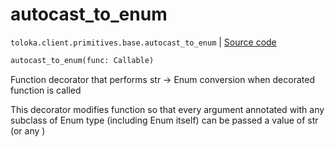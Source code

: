 # autocast_to_enum
`toloka.client.primitives.base.autocast_to_enum` | [Source code](https://github.com/Toloka/toloka-kit/blob/v1.1.3/src/client/primitives/base.py#L339)

```python
autocast_to_enum(func: Callable)
```

Function decorator that performs str -> Enum conversion when decorated function is called


This decorator modifies function so that every argument annotated with any subclass of Enum type (including Enum
itself) can be passed a value of str (or any )

